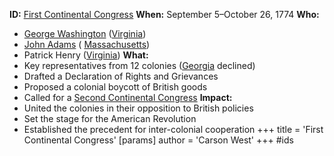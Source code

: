 **ID:** [First Continental Congress](./../first-continental-congress/)
**When:** September 5–October 26, 1774
**Who:**
 * [George Washington](./../george-washington/) ([Virginia](./../virginia/))
 * [John Adams](./../john-adams/) ( [Massachusetts](./../massachusetts/))
 * Patrick Henry ([Virginia](./../virginia/))
**What:**
 * Key representatives from 12 colonies ([Georgia](./../georgia/) declined)
 * Drafted a Declaration of Rights and Grievances
 * Proposed a colonial boycott of British goods
 * Called for a [Second Continental Congress](./../second-continental-congress/)
**Impact:**
 * United the colonies in their opposition to British policies
 * Set the stage for the American Revolution
 * Established the precedent for inter-colonial cooperation
+++
 title = 'First Continental Congress'
[params]
	author = 'Carson West'
+++
#ids